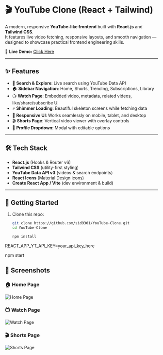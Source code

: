 # 🎬 YouTube Clone (React + Tailwind)

A modern, responsive **YouTube-like frontend** built with **React.js** and **Tailwind CSS**.  
It features live video fetching, responsive layouts, and smooth navigation — designed to showcase practical frontend engineering skills.

🔗 **Live Demo:** [Click Here](https://your-live-link-here)  


---

## ✨ Features

- 🔎 **Search & Explore**: Live search using YouTube Data API  
- 🏠 **Sidebar Navigation**: Home, Shorts, Trending, Subscriptions, Library  
- 📺 **Watch Page**: Embedded video, metadata, related videos, like/share/subscribe UI  
- ⚡ **Shimmer Loading**: Beautiful skeleton screens while fetching data  
- 📱 **Responsive UI**: Works seamlessly on mobile, tablet, and desktop  
- 🎬 **Shorts Page**: Vertical video viewer with overlay controls  
- 👤 **Profile Dropdown**: Modal with editable options  

---

## 🛠️ Tech Stack

- **React.js** (Hooks & Router v6)  
- **Tailwind CSS** (utility-first styling)  
- **YouTube Data API v3** (videos & search endpoints)  
- **React Icons** (Material Design icons)  
- **Create React App / Vite** (dev environment & build)  

---

## 🚀 Getting Started

1. Clone this repo:
   ```bash
   git clone https://github.com/sid9301/YouTube-Clone.git
   cd YouTube-Clone

   npm install
REACT_APP_YT_API_KEY=your_api_key_here


npm start



## 📸 Screenshots

### 🏠 Home Page
![Home Page](<img width="1340" height="631" alt="Screenshot 2025-09-21 153314" src="https://github.com/user-attachments/assets/8988f7a2-a962-4611-8d77-47cc3c614581" />
)

### 📺 Watch Page
![Watch Page](./screenshots/watch.png)

### 🎬 Shorts Page
![Shorts Page](./screenshots/shorts.png)



